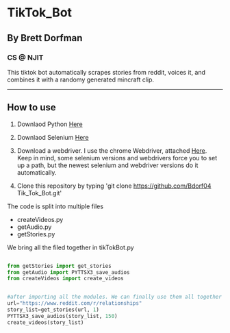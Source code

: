 # TikTok_Bot
## By Brett Dorfman
### CS @ NJIT

This tiktok bot automatically scrapes stories from reddit, voices it, and combines it with a randomy generated mincraft clip. 

---

## How to use

1. Downlaod Python [Here](https://www.python.org/downloads/)

2. Downlaod Selenium [Here](https://pypi.org/project/selenium/)

3. Download a webdriver. I use the chrome Webdriver, attached [Here](https://chromedriver.chromium.org/downloads). Keep in mind, some selenium versions and webdrivers force you to set up a path, but the newest selenium and webdriver versions do it automatically. 

4. Clone this repository by typing
    'git clone https://github.com/Bdorf04 Tik_Tok_Bot.git'


The code is split into multiple files

* createVideos.py
* getAudio.py
* getStories.py

We bring all the filed together in tikTokBot.py

``` python

from getStories import get_stories
from getAudio import PYTTSX3_save_audios
from createVideos import create_videos


#after importing all the modules. We can finally use them all together in conjunction
url="https://www.reddit.com/r/relationships" 
story_list=get_stories(url, 1)
PYTTSX3_save_audios(story_list, 150)
create_videos(story_list)

```
